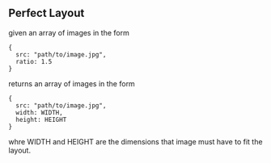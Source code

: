 ## Perfect Layout

given an array of images in the form

```
{
  src: "path/to/image.jpg",
  ratio: 1.5
}
```

returns an array of images in the form
```
{
  src: "path/to/image.jpg",
  width: WIDTH,
  height: HEIGHT
}
```

whre WIDTH and HEIGHT are the dimensions that image must have to fit the layout.
